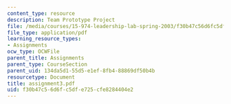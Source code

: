```yaml
---
content_type: resource
description: Team Prototype Project
file: /media/courses/15-974-leadership-lab-spring-2003/f30b47c56d6fc5dfe725cfe8284404e2_assignment3.pdf
file_type: application/pdf
learning_resource_types:
- Assignments
ocw_type: OCWFile
parent_title: Assignments
parent_type: CourseSection
parent_uid: 134da5d1-55d5-e1ef-8fb4-88869df50b4b
resourcetype: Document
title: assignment3.pdf
uid: f30b47c5-6d6f-c5df-e725-cfe8284404e2
---
```

